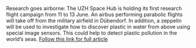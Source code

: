 Research goes airborne: The UZH Space Hub is holding its first research flight campaign from 11 to 13 June. An airbus performing parabolic flights will take off from the military airfield in Dübendorf. In addition, a zeppelin will be used to investigate how to discover plastic in water from above using special image sensors. This could help to detect plastic pollution in the world’s seas. [Follow this link for full article](http://www.spacenewsfeed.com/index.php/news/1468-first-uzh-space-hub-research-flight-campaign)
